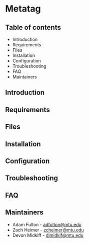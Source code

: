 # Metatag


## Table of contents

- Introduction
- Requirements
- Files
- Installation
- Configuration
- Troubleshooting
- FAQ
- Maintainers



## Introduction


## Requirements


## Files


## Installation


## Configuration


## Troubleshooting


## FAQ


## Maintainers

- Adam Fulton   - adfulton@mtu.edu
- Zach Heimer   - zcheimer@mtu.edu
- Devon Midkiff - djmidkif@mtu.edu 